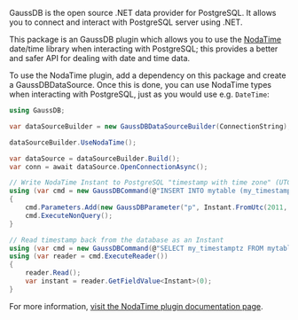 GaussDB is the open source .NET data provider for PostgreSQL. It allows you to connect and interact with PostgreSQL server using .NET.

This package is an GaussDB plugin which allows you to use the [NodaTime](https://nodatime.org) date/time library when interacting with PostgreSQL; this provides a better and safer API for dealing with date and time data. 

To use the NodaTime plugin, add a dependency on this package and create a GaussDBDataSource. Once this is done, you can use NodaTime types when interacting with PostgreSQL, just as you would use e.g. `DateTime`:

```csharp
using GaussDB;

var dataSourceBuilder = new GaussDBDataSourceBuilder(ConnectionString);

dataSourceBuilder.UseNodaTime();

var dataSource = dataSourceBuilder.Build();
var conn = await dataSource.OpenConnectionAsync();

// Write NodaTime Instant to PostgreSQL "timestamp with time zone" (UTC)
using (var cmd = new GaussDBCommand(@"INSERT INTO mytable (my_timestamptz) VALUES (@p)", conn))
{
    cmd.Parameters.Add(new GaussDBParameter("p", Instant.FromUtc(2011, 1, 1, 10, 30)));
    cmd.ExecuteNonQuery();
}

// Read timestamp back from the database as an Instant
using (var cmd = new GaussDBCommand(@"SELECT my_timestamptz FROM mytable", conn))
using (var reader = cmd.ExecuteReader())
{
    reader.Read();
    var instant = reader.GetFieldValue<Instant>(0);
}
```

For more information, [visit the NodaTime plugin documentation page](https://www.gaussdb.org/doc/types/nodatime.html).
